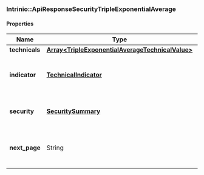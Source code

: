 

[//]: # (CLASS:Intrinio::ApiResponseSecurityTripleExponentialAverage)

[//]: # (KIND:object)

### Intrinio::ApiResponseSecurityTripleExponentialAverage

#### Properties

[//]: # (START_DEFINITION)

Name | Type | Description
------------ | ------------- | -------------
**technicals** | [**Array&lt;TripleExponentialAverageTechnicalValue&gt;**](TripleExponentialAverageTechnicalValue.md) |  &nbsp;
**indicator** | [**TechnicalIndicator**](TechnicalIndicator.md) | The name and symbol of the technical indicator &nbsp;
**security** | [**SecuritySummary**](SecuritySummary.md) | The Security of the Stock Price &nbsp;
**next_page** | String | The token required to request the next page of the data &nbsp;

[//]: # (END_DEFINITION)


[//]: # (CONTAINED_CLASS:Intrinio::TripleExponentialAverageTechnicalValue)


[//]: # (CONTAINED_CLASS:Intrinio::TechnicalIndicator)


[//]: # (CONTAINED_CLASS:Intrinio::SecuritySummary)



